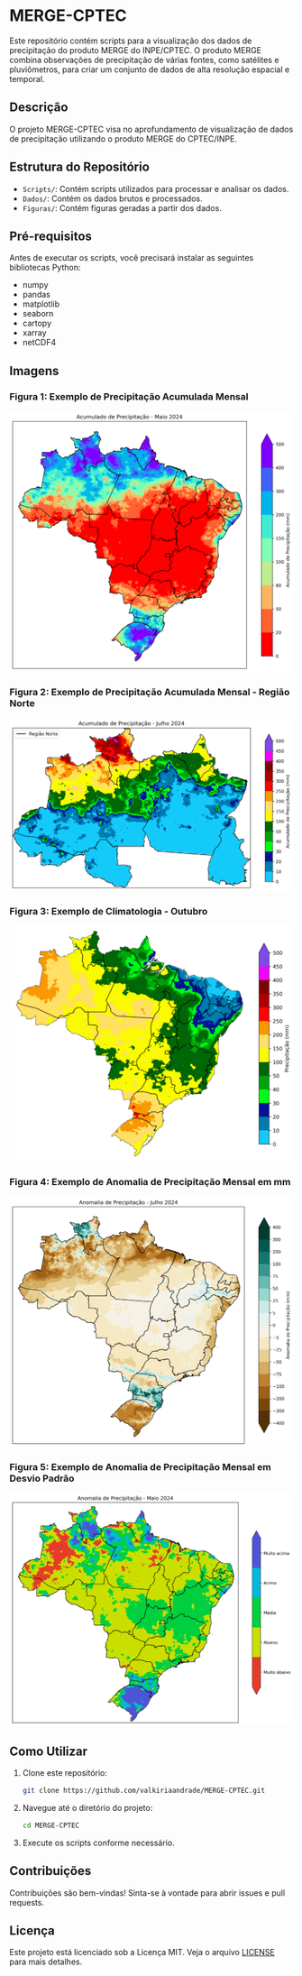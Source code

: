 # MERGE-CPTEC

Este repositório contém scripts para a visualização dos dados de precipitação do produto MERGE do INPE/CPTEC. O produto MERGE combina observações de precipitação de várias fontes, como satélites e pluviômetros, para criar um conjunto de dados de alta resolução espacial e temporal.

## Descrição

O projeto MERGE-CPTEC visa no aprofundamento de visualização de dados de precipitação utilizando o produto MERGE do CPTEC/INPE. 

## Estrutura do Repositório

- `Scripts/`: Contém scripts utilizados para processar e analisar os dados.
- `Dados/`: Contém os dados brutos e processados.
- `Figuras/`: Contém figuras geradas a partir dos dados.

## Pré-requisitos

Antes de executar os scripts, você precisará instalar as seguintes bibliotecas Python:

- numpy
- pandas
- matplotlib
- seaborn
- cartopy
- xarray
- netCDF4
  
## Imagens

### Figura 1: Exemplo de Precipitação Acumulada Mensal

![Precipitação Acumulada mensal](Figuras/Acum_PRP_Mai_2024.png)

### Figura 2: Exemplo de Precipitação Acumulada Mensal - Região Norte

![Precipitação scumulada mensal - norte](Figuras/Acum_PRP_Jul_2024_Norte.png)

### Figura 3: Exemplo de Climatologia - Outubro

![Climatologia](Figuras/climatologia_PRP_outubro.png)

### Figura 4: Exemplo de Anomalia de Precipitação Mensal em mm

![Anomalia mm](Figuras/anomalia_precipitacao_julho_2024.png)

### Figura 5: Exemplo de Anomalia de Precipitação Mensal em Desvio Padrão

![Anomalia desvio padrão](Figuras/brasil_anom_mai2.png)

## Como Utilizar

1. Clone este repositório:
    ```bash
    git clone https://github.com/valkiriaandrade/MERGE-CPTEC.git
    ```

2. Navegue até o diretório do projeto:
    ```bash
    cd MERGE-CPTEC
    ```

3. Execute os scripts conforme necessário.

## Contribuições

Contribuições são bem-vindas! Sinta-se à vontade para abrir issues e pull requests.

## Licença

Este projeto está licenciado sob a Licença MIT. Veja o arquivo [LICENSE](LICENSE) para mais detalhes.

